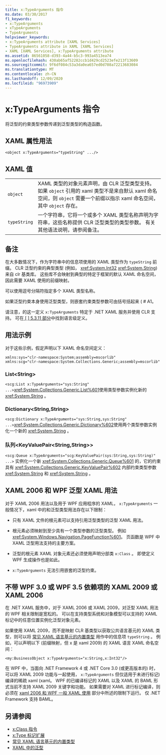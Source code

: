 ```yaml
---
title: x:TypeArguments 指令
ms.date: 03/30/2017
f1_keywords:
- x:TypeArguments
- xTypeArguments
- TypeArguments
helpviewer_keywords:
- x:TypeArguments attribute [XAML Services]
- TypeArguments attribute in XAML [XAML Services]
- XAML [XAML Services], x:TypeArguments attribute
ms.assetid: 86561058-d393-4a44-b5c3-993a4513ea74
ms.openlocfilehash: 430ab65af52282ccb1d429cd2523efe213f13609
ms.sourcegitcommit: 9f6df084c53a3da0ea657ed0d708a72213683084
ms.translationtype: MT
ms.contentlocale: zh-CN
ms.lasthandoff: 12/09/2020
ms.locfileid: "96973909"
---
```

# <a name="xtypearguments-directive"></a>x:TypeArguments 指令

将泛型的约束类型参数传递到泛型类型的构造函数。

## <a name="xaml-attribute-usage"></a>XAML 属性用法

```xaml
<object x:TypeArguments="typeString" .../>
```

## <a name="xaml-values"></a>XAML 值

|||
|-|-|
|`object`|XAML 类型的对象元素声明，由 CLR 泛型类型支持。 如果 `object` 引用的 xaml 类型不是来自默认 xaml 命名空间，则 `object` 需要一个前缀以指示 xaml 命名空间，其中 `object` 存在。|
|`typeString`|一个字符串，它将一个或多个 XAML 类型名称声明为字符串，这些名称提供 CLR 泛型类型的类型参数。 有关其他语法说明，请参阅备注。|

## <a name="remarks"></a>备注

在大多数情况下，作为字符串中的信息项使用的 XAML 类型作为 `typeString` 前缀。 CLR 泛型约束的典型类型 (例如， <xref:System.Int32> <xref:System.String>) 来自 clr 基类库。 这些库不会映射到典型的特定于框架的默认 XAML 命名空间，因此需要 XAML 使用的前缀映射。

可以使用逗号分隔符指定多个 XAML 类型名称。

如果泛型约束本身使用泛型类型，则嵌套约束类型参数可由括号括起来 ( # A1。

请注意，的这一定义 `x:TypeArguments` 特定于 .NET XAML 服务并使用 CLR 支持。 可在[ \[ \] 5.3.11 部分](/previous-versions/msp-n-p/ff650760(v=pandp.10))中找到语言级定义。

## <a name="usage-examples"></a>用法示例

对于这些示例，假定声明以下 XAML 命名空间定义：

```xaml
xmlns:sys="clr-namespace:System;assembly=mscorlib"
xmlns:scg="clr-namespace:System.Collections.Generic;assembly=mscorlib"
```

### <a name="liststring"></a>List\<String>

`<scg:List x:TypeArguments="sys:String" ...>`<xref:System.Collections.Generic.List%601>使用类型参数实例化新的 <xref:System.String> 。

### <a name="dictionarystringstring"></a>Dictionary\<String,String>

`<scg:Dictionary x:TypeArguments="sys:String,sys:String" ...>`<xref:System.Collections.Generic.Dictionary%602>使用两个类型参数实例化一个新的 <xref:System.String> 。

### <a name="queuekeyvaluepairstringstring"></a>队列<KeyValuePair\<String,String>>

`<scg:Queue x:TypeArguments="scg:KeyValuePair(sys:String,sys:String)" ...>` 实例化一个新 <xref:System.Collections.Generic.Queue%601> 的，它的约束具有 <xref:System.Collections.Generic.KeyValuePair%602> 内部约束类型参数 <xref:System.String> 和 <xref:System.String> 。

## <a name="xaml-2006-and-wpf-generic-xaml-usages"></a>XAML 2006 和 WPF 泛型 XAML 用法

对于 XAML 2006 用法以及用于 WPF 应用程序的 XAML， `x:TypeArguments` 一般情况下，xaml 中的和泛型类型用法存在以下限制：

- 只有 XAML 文件的根元素可以支持引用泛型类型的泛型 XAML 用法。

- 根元素必须映射到至少具有一个类型参数的泛型类型。 例如 <xref:System.Windows.Navigation.PageFunction%601>。 页函数是 WPF 中 XAML 泛型用法支持的主要方案。

- 泛型的根元素 XAML 对象元素还必须使用声明分部类 `x:Class` 。 即使定义 WPF 生成操作也是如此。

- `x:TypeArguments` 无法引用嵌套的泛型约束。

## <a name="xaml-2009-or-xaml-2006-with-no-wpf-30-or-wpf-35-dependency"></a>不带 WPF 3.0 或 WPF 3.5 依赖项的 XAML 2009 或 XAML 2006

在 .NET XAML 服务中，对于 XAML 2006 或 XAML 2009，对泛型 XAML 用法的 WPF 相关限制是宽松的。 可以在支持类型系统和对象模型可以支持的 XAML 标记中的任意位置实例化泛型对象元素。

如果使用 XAML 2009，而不是映射 CLR 基类型以获取公共语言基元的 XAML 类型，则可以将 [常见 XAML 语言基元的内置类型](types-for-primitives.md) 用作中的信息项 `typeString` 。 例如，可以声明以下 (前缀映射，但 x 是 xaml 2009) 的 XAML 语言 XAML 命名空间：

```xaml
<my:BusinessObject x:TypeArguments="x:String,x:Int32"/>
```

在 WPF 中，当面向 .NET Framework 4 或 .NET Core 3.0 (或更高版本的) 时，可以将 XAML 2009 功能与一起使用， `x:TypeArguments` 但仅适用于未进行标记) 编译的稀疏 xaml (xaml。 WPF 的已编译标记的 XAML 以及 XAML 的 BAML 形式当前不支持 XAML 2009 关键字和功能。 如果需要对 XAML 进行标记编译，则必须在 [xaml 2006 和 WPF 一般 XAML 使用](#xaml-2006-and-wpf-generic-xaml-usages) 部分中所述的限制下运行。 仅 .NET Framework 支持 BAML。

## <a name="see-also"></a>另请参阅

- [x:Class 指令](xclass-directive.md)
- [x:Type 标记扩展](xtype-markup-extension.md)
- [常见 XAML 语言基元的内置类型](types-for-primitives.md)
- [XAML 中的泛型](generics.md)
